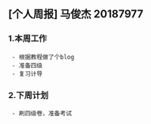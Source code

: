 ##  [个人周报]  马俊杰  20187977

### 1.本周工作

     - 根据教程做了个blog
     - 准备四级
     - 复习计导


### 2.下周计划
     
     
     - 刷四级卷，准备考试
   
